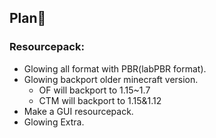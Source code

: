 ## Plan📅
### Resourcepack:
- Glowing all format with PBR(labPBR format).
- Glowing backport older minecraft version.
  - OF will backport to 1.15~1.7
  - CTM will backport to 1.15&1.12
- Make a GUI resourcepack.
- Glowing Extra.
